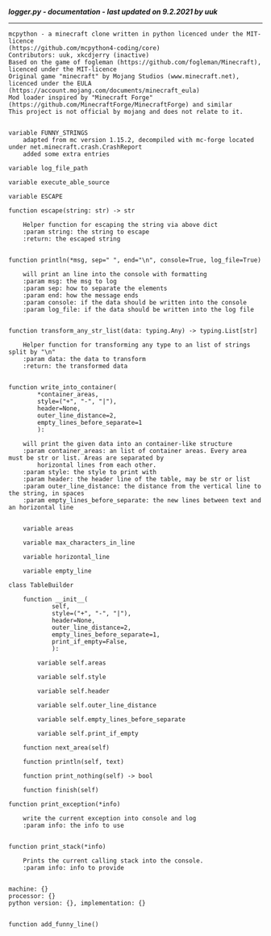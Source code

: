 ***logger.py - documentation - last updated on 9.2.2021 by uuk***
___

    mcpython - a minecraft clone written in python licenced under the MIT-licence 
    (https://github.com/mcpython4-coding/core)
    Contributors: uuk, xkcdjerry (inactive)
    Based on the game of fogleman (https://github.com/fogleman/Minecraft), licenced under the MIT-licence
    Original game "minecraft" by Mojang Studios (www.minecraft.net), licenced under the EULA
    (https://account.mojang.com/documents/minecraft_eula)
    Mod loader inspired by "Minecraft Forge" (https://github.com/MinecraftForge/MinecraftForge) and similar
    This project is not official by mojang and does not relate to it.


    variable FUNNY_STRINGS
        adapted from mc version 1.15.2, decompiled with mc-forge located under net.minecraft.crash.CrashReport
        added some extra entries

    variable log_file_path

    variable execute_able_source

    variable ESCAPE

    function escape(string: str) -> str
        
        Helper function for escaping the string via above dict
        :param string: the string to escape
        :return: the escaped string


    function println(*msg, sep=" ", end="\n", console=True, log_file=True)
        
        will print an line into the console with formatting
        :param msg: the msg to log
        :param sep: how to separate the elements
        :param end: how the message ends
        :param console: if the data should be written into the console
        :param log_file: if the data should be written into the log file


    function transform_any_str_list(data: typing.Any) -> typing.List[str]
        
        Helper function for transforming any type to an list of strings split by "\n"
        :param data: the data to transform
        :return: the transformed data


    function write_into_container(
            *container_areas,
            style=("+", "-", "|"),
            header=None,
            outer_line_distance=2,
            empty_lines_before_separate=1
            ):
        
        will print the given data into an container-like structure
        :param container_areas: an list of container areas. Every area must be str or list. Areas are separated by
            horizontal lines from each other.
        :param style: the style to print with
        :param header: the header line of the table, may be str or list
        :param outer_line_distance: the distance from the vertical line to the string, in spaces
        :param empty_lines_before_separate: the new lines between text and an horizontal line


        variable areas

        variable max_characters_in_line

        variable horizontal_line

        variable empty_line

    class TableBuilder

        function __init__(
                self,
                style=("+", "-", "|"),
                header=None,
                outer_line_distance=2,
                empty_lines_before_separate=1,
                print_if_empty=False,
                ):

            variable self.areas

            variable self.style

            variable self.header

            variable self.outer_line_distance

            variable self.empty_lines_before_separate

            variable self.print_if_empty

        function next_area(self)

        function println(self, text)

        function print_nothing(self) -> bool

        function finish(self)

    function print_exception(*info)
        
        write the current exception into console and log
        :param info: the info to use


    function print_stack(*info)
        
        Prints the current calling stack into the console.
        :param info: info to provide

    
    machine: {}
    processor: {}
    python version: {}, implementation: {}


    function add_funny_line()
